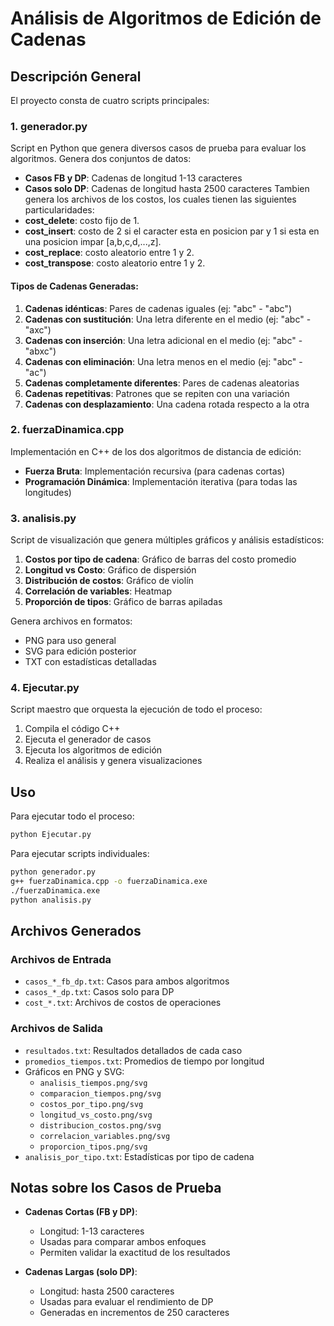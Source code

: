 # Análisis de Algoritmos de Edición de Cadenas



## Descripción General

El proyecto consta de cuatro scripts principales:

### 1. generador.py
Script en Python que genera diversos casos de prueba para evaluar los algoritmos. Genera dos conjuntos de datos:
- **Casos FB y DP**: Cadenas de longitud 1-13 caracteres
- **Casos solo DP**: Cadenas de longitud hasta 2500 caracteres
Tambien genera los archivos de los costos, los cuales tienen las siguientes particularidades:
- **cost_delete**: costo fijo de 1.
- **cost_insert**: costo de 2 si el caracter esta en posicion par y 1 si esta en una posicion impar [a,b,c,d,...,z].
- **cost_replace**: costo aleatorio entre 1 y 2.
- **cost_transpose**: costo aleatorio entre 1 y 2.

#### Tipos de Cadenas Generadas:
1. **Cadenas idénticas**: Pares de cadenas iguales (ej: "abc" - "abc")
2. **Cadenas con sustitución**: Una letra diferente en el medio (ej: "abc" - "axc")
3. **Cadenas con inserción**: Una letra adicional en el medio (ej: "abc" - "abxc")
4. **Cadenas con eliminación**: Una letra menos en el medio (ej: "abc" - "ac")
5. **Cadenas completamente diferentes**: Pares de cadenas aleatorias
6. **Cadenas repetitivas**: Patrones que se repiten con una variación
7. **Cadenas con desplazamiento**: Una cadena rotada respecto a la otra

### 2. fuerzaDinamica.cpp
Implementación en C++ de los dos algoritmos de distancia de edición:
- **Fuerza Bruta**: Implementación recursiva (para cadenas cortas)
- **Programación Dinámica**: Implementación iterativa (para todas las longitudes)


### 3. analisis.py
Script de visualización que genera múltiples gráficos y análisis estadísticos:
1. **Costos por tipo de cadena**: Gráfico de barras del costo promedio
2. **Longitud vs Costo**: Gráfico de dispersión
3. **Distribución de costos**: Gráfico de violín
4. **Correlación de variables**: Heatmap
5. **Proporción de tipos**: Gráfico de barras apiladas

Genera archivos en formatos:
- PNG para uso general
- SVG para edición posterior
- TXT con estadísticas detalladas

### 4. Ejecutar.py
Script maestro que orquesta la ejecución de todo el proceso:
1. Compila el código C++
2. Ejecuta el generador de casos
3. Ejecuta los algoritmos de edición
4. Realiza el análisis y genera visualizaciones


## Uso

Para ejecutar todo el proceso:
```bash
python Ejecutar.py
```

Para ejecutar scripts individuales:
```bash
python generador.py
g++ fuerzaDinamica.cpp -o fuerzaDinamica.exe
./fuerzaDinamica.exe
python analisis.py
```

## Archivos Generados

### Archivos de Entrada
- `casos_*_fb_dp.txt`: Casos para ambos algoritmos
- `casos_*_dp.txt`: Casos solo para DP
- `cost_*.txt`: Archivos de costos de operaciones

### Archivos de Salida
- `resultados.txt`: Resultados detallados de cada caso
- `promedios_tiempos.txt`: Promedios de tiempo por longitud
- Gráficos en PNG y SVG:
  - `analisis_tiempos.png/svg`
  - `comparacion_tiempos.png/svg`
  - `costos_por_tipo.png/svg`
  - `longitud_vs_costo.png/svg`
  - `distribucion_costos.png/svg`
  - `correlacion_variables.png/svg`
  - `proporcion_tipos.png/svg`
- `analisis_por_tipo.txt`: Estadísticas por tipo de cadena

## Notas sobre los Casos de Prueba

- **Cadenas Cortas (FB y DP)**:
  - Longitud: 1-13 caracteres
  - Usadas para comparar ambos enfoques
  - Permiten validar la exactitud de los resultados

- **Cadenas Largas (solo DP)**:
  - Longitud: hasta 2500 caracteres
  - Usadas para evaluar el rendimiento de DP
  - Generadas en incrementos de 250 caracteres
